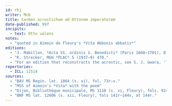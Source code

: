 ```yaml
---
id: rhj
writer: Mcb
title: Carmen acrostichum ad Ottonem imperatorem
date-published: 997
incipits: 
  - text: Otto ualens
notes:
  - "quoted in Aimoin de Fleury's *Vita Abbonis abbatis*"
editions:
  - "J. Mabillon, *Acta SS. ordinis S. Benedicti* (Paris 1668–1701), 8. 49–50, repr. *PL* 139. 519–20"
  - "K. Strecker, MGH *PLAC* 5 (1937–9) 470."
  - "For an edition that reconstructs the acrostic, see S. J. Gwara, 'Three acrostic poems by Abbo of Fleury', *JML* 2 (1992) 203–235 (at 227–31)."
repertories:
  - ICL: 11514
sources:
  - "BAV MS Regin. lat. 1864 (s. xi), fol. 73r–v."
  - "MSS of Aimoin's *Vita* with the poem"
  - "Dijon, Bibliothèque municipale, MS 1118 (s. xi, Fleury), fols. 91v–123r."
  - "BNF MS lat. 12606 (s. xii, Fleury), fols 141r–144v, at 144r."
---
```

